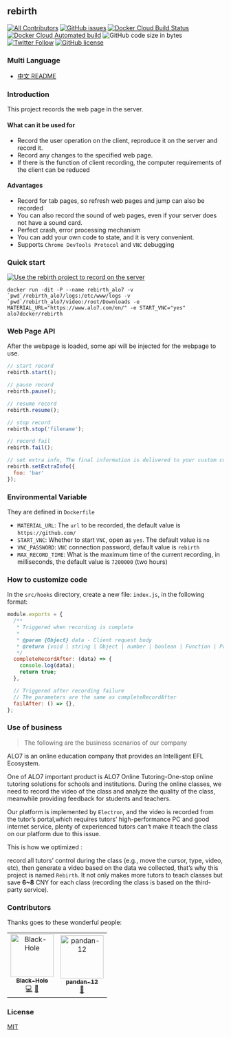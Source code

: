 ## rebirth

[![All Contributors](https://img.shields.io/badge/all_contributors-2-orange.svg?style=flat-square)](#contributors)
[![GitHub issues](https://img.shields.io/github/issues/alo7/rebirth?style=flat-square)](https://github.com/alo7/rebirth/issues)
[![Docker Cloud Build Status](https://img.shields.io/docker/cloud/build/alo7docker/rebirth?style=flat-square)](https://hub.docker.com/r/alo7docker/rebirth/builds)
[![Docker Cloud Automated build](https://img.shields.io/docker/cloud/automated/alo7docker/rebirth?style=flat-square)](https://hub.docker.com/r/alo7docker/rebirth)
![GitHub code size in bytes](https://img.shields.io/github/languages/code-size/alo7/rebirth?style=flat-square)
[![Twitter Follow](https://img.shields.io/twitter/follow/Free_BlackHole?style=flat-square)](https://twitter.com/Free_BlackHole)
[![GitHub license](https://img.shields.io/github/license/alo7/rebirth?style=flat-square)](https://github.com/alo7/rebirth/blob/master/LICENSE)

### Multi Language

* [中文 README](./README-zh.md)

### Introduction

This project records the web page in the server.

#### What can it be used for

* Record the user operation on the client, reproduce it on the server and record it.
* Record any changes to the specified web page.
* If there is the function of client recording, the computer requirements of the client can be reduced

#### Advantages

* Record for tab pages, so refresh web pages and jump can also be recorded
* You can also record the sound of web pages, even if your server does not have a sound card.
* Perfect crash, error processing mechanism
* You can add your own code to state, and it is very convenient.
* Supports `Chrome DevTools Protocol` and `VNC` debugging

### Quick start

[![Use the rebirth project to record on the server](https://i.imgur.com/oLVzqiD.png)](http://www.youtube.com/watch?v=lzos3284dUE "Use the rebirth project to record on the server")

```shell
docker run -dit -P --name rebirth_alo7 -v `pwd`/rebirth_alo7/logs:/etc/www/logs -v `pwd`/rebirth_alo7/video:/root/Downloads -e MATERIAL_URL="https://www.alo7.com/en/" -e START_VNC="yes" alo7docker/rebirth
```

### Web Page API

After the webpage is loaded, some api will be injected for the webpage to use.

```javascript
// start record
rebirth.start();

// pause record
rebirth.pause();

// resume record
rebirth.resume();

// stop record
rebirth.stop('filename');

// record fail
rebirth.fail();

// set extra info, The final information is delivered to your custom code
rebirth.setExtraInfo({
  foo: 'bar'
});
```

### Environmental Variable

They are defined in `Dockerfile`

* `MATERIAL_URL`: The `url` to be recorded, the default value is `https://github.com/`
* `START_VNC`: Whether to start `VNC`, open as `yes`. The default value is `no`
* `VNC_PASSWORD`: `VNC` connection password, default value is `rebirth`
* `MAX_RECORD_TIME`: What is the maximum time of the current recording, in milliseconds, the default value is `7200000` (two hours)

### How to customize code

In the `src/hooks` directory, create a new file: `index.js`, in the following format:

```js
module.exports = {
  /**
   * Triggered when recording is complete
   *
   * @param {Object} data - Client request body
   * @return {void | string | Object | number | boolean | Function | Promise.resolve}
   */
  completeRecordAfter: (data) => {
    console.log(data);
    return true;
  },

  // Triggered after recording failure
  // The parameters are the same as completeRecordAfter
  failAfter: () => {},
};
```

### Use of business

> The following are the business scenarios of our company

ALO7 is an online education company that provides an Intelligent EFL Ecosystem.

One of ALO7 important product is ALO7 Online Tutoring-One-stop online tutoring solutions for schools and institutions.
During the online classes, we need to record the video of the class and analyze the quality of the class, meanwhile providing feedback for students and teachers.

Our platform is implemented by `Electron`, and the video is recorded from the tutor’s portal,which requires tutors’ high-performance PC and good internet service,  plenty of experienced tutors can’t make it teach the class on our platform due to this issue.

This is how we optimized :

record all tutors’ control during the class (e.g., move the cursor, type, video, etc), then generate a video based on the data we collected, that’s why this project is named `Rebirth`. It not only makes more tutors to teach classes but save **6~8** CNY for each class (recording the class is based on the third-party service).

### Contributors

Thanks goes to these wonderful people:

<!-- ALL-CONTRIBUTORS-LIST:START - Do not remove or modify this section -->
<!-- prettier-ignore-start -->
<!-- markdownlint-disable -->
<table>
  <tr>
    <td align="center"><a href="http://www.bugs.cc/"><img src="https://avatars0.githubusercontent.com/u/8198408?v=4" width="100px;" alt="Black-Hole"/><br /><sub><b>Black-Hole</b></sub></a><br /><a href="https://github.com/alo7/rebirth/commits?author=BlackHole1" title="Code">💻</a> <a href="#ideas-BlackHole1" title="Ideas, Planning, & Feedback">🤔</a></td>
    <td align="center"><a href="https://github.com/pandan-12"><img src="https://avatars3.githubusercontent.com/u/56302479?v=4" width="100px;" alt="pandan-12"/><br /><sub><b>pandan-12</b></sub></a><br /><a href="https://github.com/alo7/rebirth/issues?q=author%3Apandan-12" title="Bug reports">🐛</a></td>
  </tr>
</table>

<!-- markdownlint-enable -->
<!-- prettier-ignore-end -->
<!-- ALL-CONTRIBUTORS-LIST:END -->

### License

[MIT](./LICENSE)
